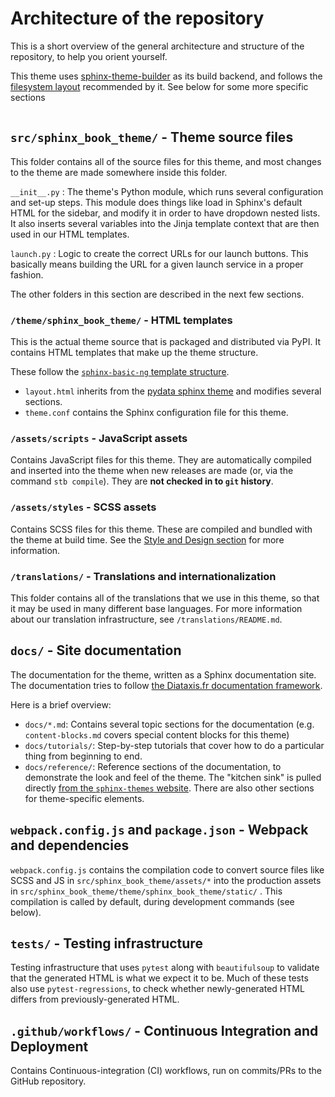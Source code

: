 # Architecture of the repository

This is a short overview of the general architecture and structure of the repository, to help you orient yourself.

This theme uses [sphinx-theme-builder](https://sphinx-theme-builder.readthedocs.io/en/latest/) as its build backend, and follows the [filesystem layout](https://sphinx-theme-builder.readthedocs.io/en/latest/reference/filesystem-layout/) recommended by it.
See below for some more specific sections

```{contents}
```

## `src/sphinx_book_theme/` - Theme source files

This folder contains all of the source files for this theme, and most changes to the theme are made somewhere inside this folder.

`__init__.py`
: The theme's Python module, which runs several configuration and set-up steps.
  This module does things like load in Sphinx's default HTML for the sidebar, and modify it in order to have dropdown nested lists.
  It also inserts several variables into the Jinja template context that are then used in our HTML templates.

`launch.py`
: Logic to create the correct URLs for our launch buttons. This basically means building the URL for a given launch service in a proper fashion.

The other folders in this section are described in the next few sections.

### `/theme/sphinx_book_theme/` - HTML templates

This is the actual theme source that is packaged and distributed via PyPI.
It contains HTML templates that make up the theme structure.

These follow the [`sphinx-basic-ng` template structure](https://sphinx-basic-ng.readthedocs.io/en/latest).

- `layout.html` inherits from the [pydata sphinx theme](https://pydata-sphinx-theme.readthedocs.io/) and modifies several sections.
- `theme.conf` contains the Sphinx configuration file for this theme.

### `/assets/scripts` - JavaScript assets

Contains JavaScript files for this theme. They are automatically compiled and inserted into the theme when new releases are made (or, via the command `stb compile`). They are **not checked in to `git` history**.

### `/assets/styles` - SCSS assets

Contains SCSS files for this theme.
These are compiled and bundled with the theme at build time.
See the [Style and Design section](contributing/style) for more information.

### `/translations/` - Translations and internationalization

This folder contains all of the translations that we use in this theme, so that it may be used in many different base languages.
For more information about our translation infrastructure, see `/translations/README.md`.

## `docs/` - Site documentation

The documentation for the theme, written as a Sphinx documentation site.
The documentation tries to follow [the Diataxis.fr documentation framework](https://diataxis.fr/).

Here is a brief overview:

- `docs/*.md`: Contains several topic sections for the documentation (e.g. `content-blocks.md` covers special content blocks for this theme)
- `docs/tutorials/`: Step-by-step tutorials that cover how to do a particular thing from beginning to end.
- `docs/reference/`: Reference sections of the documentation, to demonstrate the look and feel of the theme.
  The "kitchen sink" is pulled directly [from the `sphinx-themes` website](https://github.com/sphinx-themes/sphinx-themes.org/tree/master/sample-docs/kitchen-sink).
  There are also other sections for theme-specific elements.


## `webpack.config.js` and `package.json` - Webpack and dependencies

`webpack.config.js` contains the compilation code to convert source files like SCSS and JS in `src/sphinx_book_theme/assets/*` into the production assets in `src/sphinx_book_theme/theme/sphinx_book_theme/static/` .
This compilation is called by default, during development commands (see below).

## `tests/` - Testing infrastructure

Testing infrastructure that uses `pytest` along with `beautifulsoup` to validate
that the generated HTML is what we expect it to be.
Much of these tests also use `pytest-regressions`, to check whether newly-generated HTML differs from previously-generated HTML.

## `.github/workflows/` - Continuous Integration and Deployment

Contains Continuous-integration (CI) workflows, run on commits/PRs to the GitHub repository.
